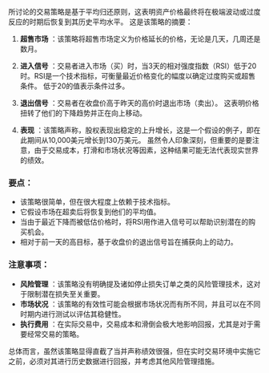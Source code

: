 所讨论的交易策略是基于平均归还原则，这表明资产价格最终将在极端波动或过度反应的时期后恢复到其历史平均水平。 这是该策略的摘要：

1. **超售市场** ：该策略将超售市场定义为价格延长的价格，无论是几天，几周还是数月。

2. **进入信号** ：交易者进入市场（买）时，当3天的相对强度指数（RSI）低于20时。RSI是一个技术指标，可衡量最近价格变化的幅度以确定过度购买或超售条件。 低于20的值表示条件过多。

3. **退出信号** ：交易者在收盘价高于昨天的高价时退出市场（卖出）。 这表明价格扭转了他们的下降趋势并正在向上移动。

4. **表现** ：该策略声称，股权表现出稳定的上升增长，这是一个假设的例子，即在此期间从10,000美元增长到130万美元。 虽然令人印象深刻，但重要的是要注意，由于交易成本，打滑和市场状况等因素，这种结果可能无法代表现实世界的绩效。

### 要点：
- 该策略很简单，但在很大程度上依赖于技术指标。
- 它假设市场在超卖后将恢复到他们的平均值。
- 当由于最近下降而被低估价格时，将RSI用作进入信号可以帮助识别潜在的购买机会。
- 相对于前一天的高目标，基于收盘价的退出信号旨在捕获向上的动力。

### 注意事项：
- **风险管理** ：该策略没有明确提及诸如停止损失订单之类的风险管理技术，这对于限制潜在损失至关重要。
- **市场状况** ：该策略的有效性可能会根据市场状况而有所不同，并且可以在不同时期内进行测试以评估其稳健性。
- **执行费用** ：在实际交易中，交易成本和滑倒会极大地影响回报，尤其是对于需要经常交易的策略。

总体而言，虽然该策略显得直截了当并声称绩效很强，但在实时交易环境中实施它之前，必须对其进行历史数据进行回报，并考虑其他风险管理措施。
